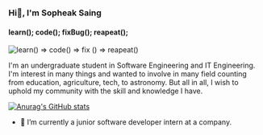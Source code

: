 ### Hi👋, I'm Sopheak Saing
#### learn();    code();    fixBug();    reapeat();
![learn()  => code() => fix () => reapeat()](https://res.cloudinary.com/dbuzmmqyh/image/upload/v1685897118/pheakTrashBin_dxheqa.jpg)

I'm an undergraduate student in Software Engineering and IT Engineering.
I'm interest in many things and wanted to involve in many field counting from education, agriculture, tech, to astronomy.
But all in all, I wish to uphold my community with the skill and knowledge I have.


[![Anurag's GitHub stats](https://github-readme-stats.vercel.app/api?username=sopheaksaing)](https://github.com/anuraghazra/github-readme-stats)

- 🔭 I’m currently a junior software developer intern at a company. 




